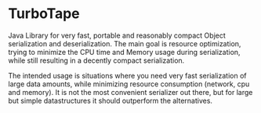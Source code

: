 # TurboTape
Java Library for very fast, portable and reasonably compact Object serialization
and deserialization. The main goal is resource optimization, trying to minimize
the CPU time and Memory usage during serialization, while still resulting in a
decently compact serialization. 

The intended usage is situations where you need very fast serialization of large
data amounts, while minimizing resource consumption (network, cpu and memory).
It is not the most convenient serializer out there, but for large but simple
datastructures it should outperform the alternatives.



